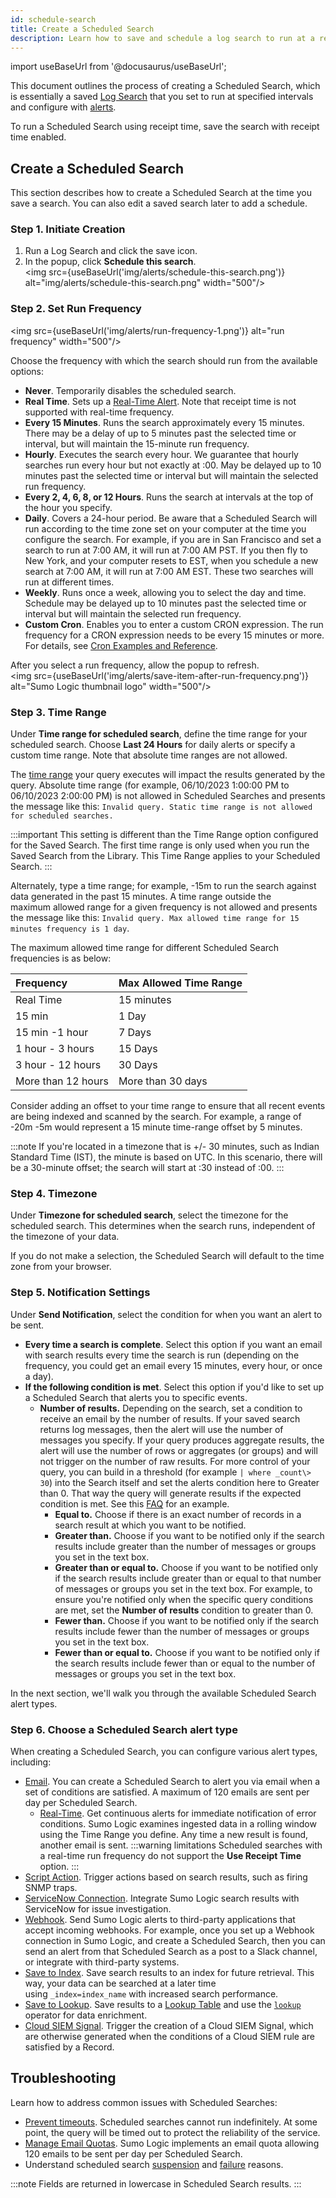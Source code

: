```yaml
---
id: schedule-search
title: Create a Scheduled Search
description: Learn how to save and schedule a log search to run at a regularly scheduled time, and add alerts.
---
```


import useBaseUrl from '@docusaurus/useBaseUrl';

This document outlines the process of creating a Scheduled Search, which is essentially a saved [Log Search](/docs/search) that you set to run at specified intervals and configure with [alerts](#alert-types).

To run a Scheduled Search using receipt time, save the search with receipt time enabled.

## Create a Scheduled Search

This section describes how to create a Scheduled Search at the time you save a search. You can also edit a saved search later to add a schedule.

### Step 1. Initiate Creation

1. Run a Log Search and click the save icon.
1. In the popup, click **Schedule this search**.<br/><img src={useBaseUrl('img/alerts/schedule-this-search.png')} alt="img/alerts/schedule-this-search.png" width="500"/>

### Step 2. Set Run Frequency

<img src={useBaseUrl('img/alerts/run-frequency-1.png')} alt="run frequency" width="500"/>

Choose the frequency with which the search should run from the available options:
* **Never**. Temporarily disables the scheduled search.
* **Real Time**. Sets up a [Real-Time Alert](create-real-time-alert.md). Note that receipt time is not supported with real-time frequency.
* **Every 15 Minutes**. Runs the search approximately every 15 minutes. There may be a delay of up to 5 minutes past the selected time or interval, but will maintain the 15-minute run frequency.
* **Hourly**. Executes the search every hour. We guarantee that hourly searches run every hour but not exactly at :00. May be delayed up to 10 minutes past the selected time or interval but will maintain the selected run frequency.
* **Every 2, 4, 6, 8, or 12 Hours**. Runs the search at intervals at the top of the hour you specify.
* **Daily**. Covers a 24-hour period. Be aware that a Scheduled Search will run according to the time zone set on your computer at the time you configure the search. For example, if you are in San Francisco and set a search to run at 7:00 AM, it will run at 7:00 AM PST. If you then fly to New York, and your computer resets to EST, when you schedule a new search at 7:00 AM, it will run at 7:00 AM EST. These two searches will run at different times.
* **Weekly**. Runs once a week, allowing you to select the day and time. Schedule may be delayed up to 10 minutes past the selected time or interval but will maintain the selected run frequency.
* **Custom Cron**. Enables you to enter a custom CRON expression. The run frequency for a CRON expression needs to be every 15 minutes or more. For details, see [Cron Examples and Reference](/docs/send-data/installed-collectors/sources/script-source/cron-examples-reference). 

After you select a run frequency, allow the popup to refresh. <br/><img src={useBaseUrl('img/alerts/save-item-after-run-frequency.png')} alt="Sumo Logic thumbnail logo" width="500"/>

### Step 3. Time Range

Under **Time range for scheduled search**, define the time range for your scheduled search. Choose **Last 24 Hours** for daily alerts or specify a custom time range. Note that absolute time ranges are not allowed.

The [time range](../../search/get-started-with-search/search-basics/time-range-expressions.md) your query executes will impact the results generated by the query. Absolute time range (for example, 06/10/2023 1:00:00 PM to 06/10/2023 2:00:00 PM) is not allowed in Scheduled Searches and presents the message like this: `Invalid query. Static time range is not allowed for scheduled searches.`

:::important
This setting is different than the Time Range option configured for the Saved Search. The first time range is only used when you run the Saved Search from the Library. This Time Range applies to your Scheduled Search.
:::

Alternately, type a time range; for example, -15m to run the search against data generated in the past 15 minutes. A time range outside the maximum allowed range for a given frequency is not allowed and presents the message like this: `Invalid query. Max allowed time range for 15 minutes frequency is 1 day`.

The maximum allowed time range for different Scheduled Search frequencies is as below:

| Frequency          | Max Allowed Time Range |
|:-------------------|:-----------------------|
| Real Time          | 15 minutes             |
| 15 min             | 1 Day                  |
| 15 min -1 hour     | 7 Days                 |
| 1 hour - 3 hours   | 15 Days                |
| 3 hour - 12 hours  | 30 Days                |
| More than 12 hours | More than 30 days      |

Consider adding an offset to your time range to ensure that all recent events are being indexed and scanned by the search. For example, a range of -20m -5m would represent a 15 minute time-range offset by 5 minutes.

:::note
If you're located in a timezone that is +/- 30 minutes, such as Indian Standard Time (IST), the minute is based on UTC. In this scenario, there will be a 30-minute offset; the search will start at :30 instead of :00.
:::

### Step 4. Timezone

Under **Timezone for scheduled search**, select the timezone for the scheduled search. This determines when the search runs, independent of the timezone of your data.

If you do not make a selection, the Scheduled Search will default to the time zone from your browser.

### Step 5. Notification Settings

Under **Send Notification**, select the condition for when you want an alert to be sent.

* **Every time a search is complete**. Select this option if you want an email with search results every time the search is run (depending on the frequency, you could get an email every 15 minutes, every hour, or once a day).
* **If the following condition is met**. Select this option if you'd like to set up a Scheduled Search that alerts you to specific events.
   * **Number of results.** Depending on the search, set a condition to receive an email by the number of results. If your saved search returns log messages, then the alert will use the number of messages you specify. If your query produces aggregate results, the alert will use the number of rows or aggregates (or groups) and will not trigger on the number of raw results. For more control of your query, you can build in a threshold (for example `| where _count\> 30`) into the Search itself and set the alerts condition here to Greater than 0. That way the query will generate results if the expected condition is met. See this [FAQ](/docs/alerts/scheduled-searches/faq#real-time-alert-with-greater-than-1000-results) for an example.
      * **Equal to.** Choose if there is an exact number of records in a search result at which you want to be notified.
      * **Greater than.** Choose if you want to be notified only if the search results include greater than the number of messages or groups you set in the text box.
      * **Greater than or equal to.** Choose if you want to be notified only if the search results include greater than or equal to that number of messages or groups you set in the text box. For example, to ensure you're notified only when the specific query conditions are met, set the **Number of results** condition to greater than 0.
      * **Fewer than.** Choose if you want to be notified only if the search results include fewer than the number of messages or groups you set in the text box.
      * **Fewer than or equal to.** Choose if you want to be notified only if the search results include fewer than or equal to the number of messages or groups you set in the text box.

In the next section, we'll walk you through the available Scheduled Search alert types.

### Step 6. Choose a Scheduled Search alert type

When creating a Scheduled Search, you can configure various alert types, including:

* [Email](create-email-alert.md). You can create a Scheduled Search to alert you via email when a set of conditions are satisfied. A maximum of 120 emails are sent per day per Scheduled Search.
   * [Real-Time](create-real-time-alert.md). Get continuous alerts for immediate notification of error conditions. Sumo Logic examines ingested data in a rolling window using the Time Range you define. Any time a new result is found, another email is sent.
   :::warning limitations
   Scheduled searches with a real-time run frequency do not support the **Use Receipt Time** option.
   :::
* [Script Action](/docs/send-data/installed-collectors/sources/script-action). Trigger actions based on search results, such as firing SNMP traps.
* [ServiceNow Connection](/docs/alerts/webhook-connections/servicenow/). Integrate Sumo Logic search results with ServiceNow for issue investigation.
* [Webhook](/docs/alerts/webhook-connections/schedule-searches-webhook-connections). Send Sumo Logic alerts to third-party applications that accept incoming webhooks. For example, once you set up a Webhook connection in Sumo Logic, and create a Scheduled Search, then you can send an alert from that Scheduled Search as a post to a Slack channel, or integrate with third-party systems.
* [Save to Index](save-to-index.md). Save search results to an index for future retrieval. This way, your data can be searched at a later time using `_index=index_name` with increased search performance.
* [Save to Lookup](save-to-lookup.md). Save results to a [Lookup Table](../../search/lookup-tables/create-lookup-table.md) and use the [`lookup`](/docs/search/search-query-language/search-operators/lookup) operator for data enrichment.
* [Cloud SIEM Signal](generate-cse-signals.md). Trigger the creation of a Cloud SIEM Signal, which are otherwise generated when the conditions of a Cloud SIEM rule are satisfied by a Record.

## Troubleshooting

Learn how to address common issues with Scheduled Searches:

* [Prevent timeouts](faq.md#how-to-prevent-your-scheduled-search-from-timing-out). Scheduled searches cannot run indefinitely. At some point, the query will be timed out to protect the reliability of the service.
* [Manage Email Quotas](/docs/alerts/scheduled-searches/faq#why-have-i-received-a-scheduled-search-email-quota-reached-notification). Sumo Logic implements an email quota allowing 120 emails to be sent per day per Scheduled Search.
* Understand scheduled search [suspension](faq.md#what-happens-when-a-scheduled-search-is-suspended) and [failure](faq.md#why-would-a-scheduled-search-fail) reasons.

:::note
Fields are returned in lowercase in Scheduled Search results.
:::
